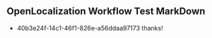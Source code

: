 ## OpenLocalization Workflow Test MarkDown
* 40b3e24f-14c1-46f1-826e-a56ddaa97173 thanks!

<!--HONumber=Feb17_HO2-->


